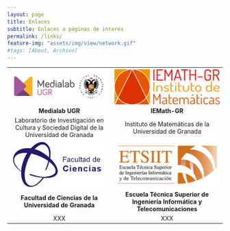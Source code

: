 ```yaml
---
layout: page
title: Enlaces
subtitle: Enlaces a páginas de interés
permalink: /links/
feature-img: "assets/img/view/network.gif"
#tags: [About, Archive]
---
```

<style>
table {width: 100%; margin: 0 auto; border-color: white;}
tr {border-color: white}
td {text-align: center; vertical-align: middle; border-color: white}
td.center {text-align: center; vertical-align: middle;}
</style>

<table>
<tr><td>
<a href="https://medialab.ugr.es" target="_blank"><img src="https://raw.githubusercontent.com/thefluxions/thefluxions.github.io/master/assets/img/archive/logo-MedialabUGR.png" width="250" align="center"></a>
</td><td>
<a href="https://iemath.ugr.es" target="_blank"><img src="https://raw.githubusercontent.com/thefluxions/thefluxions.github.io/master/assets/img/archive/logo-IEMathGR.png" width="250" align="center"></a>
</td></tr>
<tr><td>
<b>Medialab UGR</b>
</td><td>
<b>IEMath-GR</b>
</td></tr>
<tr><td>
Laboratorio de Investigación en Cultura y Sociedad Digital de la Universidad de Granada
</td><td>
Instituto de Matemáticas de la Universidad de Granada
</td></tr>
<tr><td>
<a href="https://medialab.ugr.es" target="_blank"><img src="https://raw.githubusercontent.com/thefluxions/thefluxions.github.io/master/assets/img/archive/logo-fciencias.jpg" width="250" align="center"></a>
</td><td>
<a href="https://iemath.ugr.es" target="_blank"><img src="https://raw.githubusercontent.com/thefluxions/thefluxions.github.io/master/assets/img/archive/logo-etsiit.png" width="250" align="center"></a>
</td></tr>
<tr><td>
<b>Facultad de Ciencias de la Universidad de Granada</b>
</td><td>
<b>Escuela Técnica Superior de Ingeniería Informática y Telecomunicaciones</b>
</td></tr>
<tr><td>
XXX
</td><td>
XXX
</td></tr>
</table>